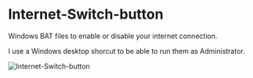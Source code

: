 # Internet-Switch-button
Windows BAT files to enable or disable your internet connection.

I use a Windows desktop shorcut to be able to run them as Administrator. 

![Internet-Switch-button](https://github.com/jmbalaguer/Internet-Switch-button/blob/main/ethernet-on.png) 

